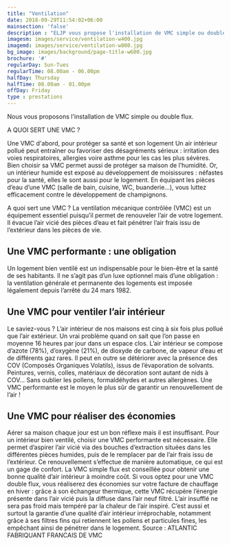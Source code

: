 ```yaml
---
title: "Ventilation"
date: 2018-09-29T11:54:02+06:00
mainsection: 'false'
description : "ELJP vous propose l'installation de VMC simple ou double flux."
imagesm: images/service/ventilation-w400.jpg
imagemd: images/service/ventilation-w800.jpg
bg_image: images/background/page-title-w600.jpg
brochure: '#'
regularDay: Sun-Tues
regularTime: 08.00am - 06.00pm
halfDay: Thursday
halfTime: 08.00am - 01.00pm
offDay: Friday
type : prestations
---
```



Nous vous proposons l'installation de VMC simple ou double flux.

A QUOI SERT UNE VMC ?

Une VMC d'abord, pour protéger sa santé et son logement
Un air intérieur pollué peut entraîner ou favoriser des désagréments sérieux : irritation des voies respiratoires, allergies voire asthme pour les cas les plus sévères. Bien choisir sa VMC permet aussi de protéger sa maison de l’humidité. Or, un intérieur humide est exposé au développement de moisissures : néfastes pour la santé, elles le sont aussi pour le logement. En équipant les pièces d’eau d’une VMC (salle de bain, cuisine, WC, buanderie…), vous luttez efficacement contre le développement de champignons.

A quoi sert une VMC ?
La ventilation mécanique contrôlée (VMC) est un équipement essentiel puisqu’il permet de renouveler l’air de votre logement. Il évacue l’air vicié des pièces d’eau et fait pénétrer l’air frais issu de l’extérieur dans les pièces de vie.

## Une VMC performante : une obligation
 Un logement bien ventilé est un indispensable pour le bien-être et la santé de ses habitants. Il ne s’agit pas d’un luxe optionnel mais d’une obligation : la ventilation générale et permanente des logements est imposée légalement depuis l’arrêté du 24 mars 1982.

## Une VMC pour ventiler l’air intérieur
Le saviez-vous ? L’air intérieur de nos maisons est cinq à six fois plus pollué que l’air extérieur. Un vrai problème quand on sait que l’on passe en moyenne 16 heures par jour dans un espace clos. L’air intérieur se compose d’azote (78%), d’oxygène (21%), de dioxyde de carbone, de vapeur d’eau et de différents gaz rares. Il peut en outre se détériorer avec la présence des COV (Composés Organiques Volatils), issus de l’évaporation de solvants. Peintures, vernis, colles, matériaux de décoration sont autant de nids à COV… Sans oublier les pollens, formaldéhydes et autres allergènes. Une VMC performante est le moyen le plus sûr de garantir un renouvellement de l’air !

## Une VMC pour réaliser des économies
Aérer sa maison chaque jour est un bon réflexe mais il est insuffisant. Pour un intérieur bien ventilé, choisir une VMC performante est nécessaire. Elle permet d’aspirer l’air vicié via des bouches d’extraction situées dans les différentes pièces humides, puis de le remplacer par de l’air frais issu de l’extérieur. Ce renouvellement s’effectue de manière automatique, ce qui est un gage de confort. La VMC simple flux est conseillée pour obtenir une bonne qualité d’air intérieur à moindre coût. Si vous optez pour une VMC double flux, vous réaliserez des économies sur votre facture de chauffage en hiver : grâce à son échangeur thermique, cette VMC récupère l’énergie présente dans l’air vicié puis la diffuse dans l’air neuf filtré. L’air insufflé ne sera pas froid mais tempéré par la chaleur de l’air inspiré. C’est aussi et surtout la garantie d’une qualité d’air intérieur irréprochable, notamment grâce à ses filtres fins qui retiennent les pollens et particules fines, les empêchant ainsi de pénétrer dans le logement.
Source : ATLANTIC FABRIQUANT FRANCAIS DE VMC 

